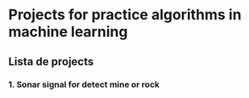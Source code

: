 # Projects for practice algorithms in machine learning

## Lista de projects

### 1. Sonar signal for detect mine or rock